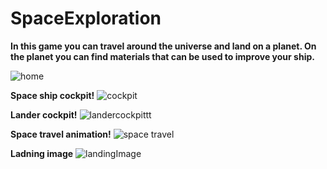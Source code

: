 # SpaceExploration

**In this game you can travel around the universe and land on a planet. On the planet you can find materials that can be used to improve your ship.**

![home](https://github.com/Crusevo/SpaceExploration/assets/121226050/5aa5d308-c2d9-4f5a-bb58-d647905941ec)

**Space ship cockpit!**
![cockpit](https://github.com/Crusevo/SpaceExploration/assets/121226050/f472f0ae-8858-4f76-961e-9f1af417f23a)

**Lander cockpit!**
![landercockpittt](https://github.com/Crusevo/SpaceExploration/assets/121226050/240d1b02-2db4-419a-89a3-ba8a5ef853ca)

**Space travel animation!**
![space travel](https://github.com/Crusevo/SpaceExploration/assets/121226050/41cbc3ae-b6b1-41ce-8f13-bad9ea16e0b4)

**Ladning image**
![landingImage](https://github.com/Crusevo/SpaceExploration/assets/121226050/51da9f19-6280-432d-9b3e-108aa92c06b2)

